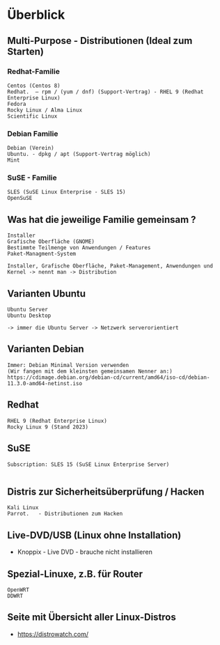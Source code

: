 # Überblick 

## Multi-Purpose - Distributionen (Ideal zum Starten) 

### Redhat-Familie 

```
Centos (Centos 8) 
Redhat.  — rpm / (yum / dnf) (Support-Vertrag) - RHEL 9 (Redhat Enterprise Linux) 
Fedora 
Rocky Linux / Alma Linux 
Scientific Linux 
```

### Debian Familie 

```
Debian (Verein)
Ubuntu. - dpkg / apt (Support-Vertrag möglich)
Mint 
```

### SuSE - Familie 

```
SLES (SuSE Linux Enterprise - SLES 15) 
OpenSuSE 
```

## Was hat die jeweilige Familie gemeinsam ?

```
Installer 
Grafische Oberfläche (GNOME) 
Bestimmte Teilmenge von Anwendungen / Features
Paket-Managment-System 

Installer, Grafische Oberfläche, Paket-Management, Anwendungen und Kernel -> nennt man -> Distribution

```

## Varianten Ubuntu 

```
Ubuntu Server 
Ubuntu Desktop 

-> immer die Ubuntu Server -> Netzwerk serverorientiert 
```

## Varianten Debian 

```
Immer: Debian Minimal Version verwenden
(Wir fangen mit dem kleinsten gemeinsamen Nenner an:) 
https://cdimage.debian.org/debian-cd/current/amd64/iso-cd/debian-11.3.0-amd64-netinst.iso
```

## Redhat 

```
RHEL 9 (Redhat Enterprise Linux) 
Rocky Linux 9 (Stand 2023) 
```

## SuSE 

```
Subscription: SLES 15 (SuSE Linux Enterprise Server) 


```

## Distris zur Sicherheitsüberprüfung / Hacken 

```
Kali Linux
Parrot.   - Distributionen zum Hacken 
```

## Live-DVD/USB (Linux ohne Installation) 

  * Knoppix - Live DVD - brauche nicht installieren 


## Spezial-Linuxe, z.B. für Router 

```
OpenWRT 
DDWRT
```

## Seite mit Übersicht aller Linux-Distros 

  * https://distrowatch.com/
